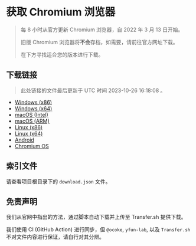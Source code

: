 # 获取 Chromium 浏览器

> 每 8 小时从官方更新 Chromium 浏览器，自 2022 年 3 月 13 日开始。
> 
> 旧版 Chromium 浏览器将**不会**存档，如需要，请前往官方网址下载。
>
> 在下方寻找适合您的版本进行下载。

## 下载链接

> 此处链接的文件最后更新于 UTC 时间 2023-10-26 16:18:08
。

- [Windows (x86)](https://transfer.sh/lpR2Xk1kfW/Win.zip)
- [Windows (x64)](https://transfer.sh/2fw7rOVRp6/Win_x64.zip)
- [macOS (Intel)](https://transfer.sh/gzGvmF847v/Mac.zip)
- [macOS (ARM)](https://transfer.sh/g6w2UNx77m/Mac_Arm.zip)
- [Linux (x86)](https://transfer.sh/5M19kyaKzz/Linux.zip)
- [Linux (x64)](https://transfer.sh/PsTHbLExJ8/Linux_x64.zip)
- [Android](https://transfer.sh/TKcRYAPzpL/Android.zip)
- [Chromium OS](https://transfer.sh/3YGUl0Wv3j/Linux_ChromiumOS_Full.zip)

## 索引文件

请查看项目根目录下的 `download.json` 文件。

## 免责声明

我们从官网中指出的方法，通过脚本自动下载并上传至 Transfer.sh 提供下载。

我们使用 CI (GitHub Action) 进行同步，但 `@ocoke`, `yfun-lab`, 以及 `Transfer.sh` 不对文件内容进行保证，请自行对其分辨。
